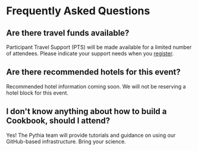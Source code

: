 # Frequently Asked Questions

## Are there travel funds available?

Participant Travel Support (PTS) will be made available for a limited number of attendees. Please indicate your support needs when you [register](https://www.eventsquid.com/contestant-reg.cfm?event_id=27191).

## Are there recommended hotels for this event?

Recommended hotel information coming soon. We will not be reserving a hotel block for this event.

## I don't know anything about how to build a Cookbook, should I attend?

Yes! The Pythia team will provide tutorials and guidance on using our GitHub-based infrastructure. Bring your science.
